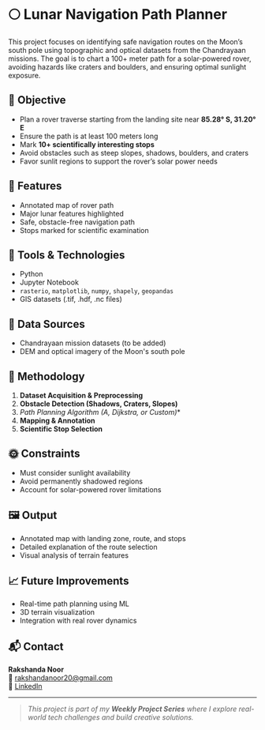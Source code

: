 # 🌕 Lunar Navigation Path Planner

This project focuses on identifying safe navigation routes on the Moon’s south pole using topographic and optical datasets from the Chandrayaan missions. The goal is to chart a 100+ meter path for a solar-powered rover, avoiding hazards like craters and boulders, and ensuring optimal sunlight exposure.

## 🚀 Objective

- Plan a rover traverse starting from the landing site near **85.28° S, 31.20° E**
- Ensure the path is at least 100 meters long
- Mark **10+ scientifically interesting stops**
- Avoid obstacles such as steep slopes, shadows, boulders, and craters
- Favor sunlit regions to support the rover’s solar power needs

## 📌 Features

- Annotated map of rover path
- Major lunar features highlighted
- Safe, obstacle-free navigation path
- Stops marked for scientific examination

## 📍 Tools & Technologies

- Python
- Jupyter Notebook
- `rasterio`, `matplotlib`, `numpy`, `shapely`, `geopandas`
- GIS datasets (.tif, .hdf, .nc files)

## 📂 Data Sources

- Chandrayaan mission datasets (to be added)
- DEM and optical imagery of the Moon's south pole

## 🧠 Methodology

1. **Dataset Acquisition & Preprocessing**
2. **Obstacle Detection (Shadows, Craters, Slopes)**
3. **Path Planning Algorithm (A*, Dijkstra, or Custom)**
4. **Mapping & Annotation**
5. **Scientific Stop Selection**

## 🌞 Constraints

- Must consider sunlight availability
- Avoid permanently shadowed regions
- Account for solar-powered rover limitations

## 🖼️ Output

- Annotated map with landing zone, route, and stops
- Detailed explanation of the route selection
- Visual analysis of terrain features

## 📈 Future Improvements

- Real-time path planning using ML
- 3D terrain visualization
- Integration with real rover dynamics

## 📬 Contact

**Rakshanda Noor**  
📧 rakshandanoor20@gmail.com  
🔗 [LinkedIn](https://www.linkedin.com/in/rakshanda-noor-9aaa24291/)  

---

> _This project is part of my **Weekly Project Series** where I explore real-world tech challenges and build creative solutions._
